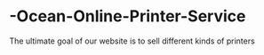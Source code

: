 # -Ocean-Online-Printer-Service
 The ultimate goal of our website is to sell different kinds of printers
